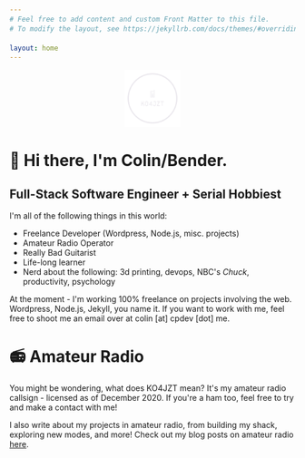 ```yaml
---
# Feel free to add content and custom Front Matter to this file.
# To modify the layout, see https://jekyllrb.com/docs/themes/#overriding-theme-defaults

layout: home
---
```

<div align='center' style='margin-bottom: 20px;'>
    <img src='/assets/logo_transparent.png' height='20%' width='20%'>
</div>

# 👋 Hi there, I'm Colin/Bender.
## Full-Stack Software Engineer + Serial Hobbiest

I'm all of the following things in this world:

* Freelance Developer (Wordpress, Node.js, misc. projects)
* Amateur Radio Operator
* Really Bad Guitarist
* Life-long learner
* Nerd about the following: 3d printing, devops, NBC's *Chuck*, productivity, psychology 

At the moment - I'm working 100% freelance on projects involving the web. Wordpress, Node.js, Jekyll, you name it. If you want to work with me, feel free to shoot me an email over at colin [at] cpdev [dot] me. 

# 📻 Amateur Radio

You might be wondering, what does KO4JZT mean? It's my amateur radio callsign - licensed as of December 2020. If you're a ham too, feel free to try and make a contact with me! 

I also write about my projects in amateur radio, from building my shack, exploring new modes, and more! Check out my blog posts on amateur radio
[here](TODO).